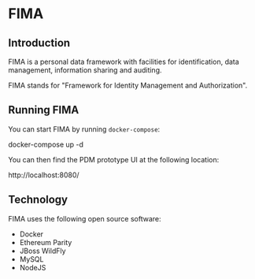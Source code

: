 # FIMA
## Introduction

FIMA is a personal data framework with facilities for identification, data management, information sharing and auditing.

FIMA stands for "Framework for Identity Management and Authorization".

## Running FIMA

You can start FIMA by running `docker-compose`:

  docker-compose up -d

You can then find the PDM prototype UI at the following location:

  http://localhost:8080/

## Technology

FIMA uses the following open source software:

* Docker
* Ethereum Parity
* JBoss WildFly
* MySQL
* NodeJS

